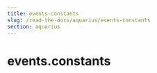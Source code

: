 ```yaml
---
title: events-constants
slug: /read-the-docs/aquarius/events-constants
section: aquarius
---
```

<a name="events.constants"></a>
# events.constants

